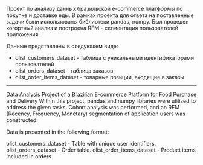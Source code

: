 Проект по анализу данных бразильской e-commerce платформы по покупке и доставке еды. В рамках проекта для ответа на поставленные задачи были использованы библиотеки pandas, numpy. Был проведен когортный анализ и построена RFM - сегментация пользователей приложения.

Данные представлены в следующем виде:

* olist_customers_dataset - таблица с уникальными идентификаторами пользователей
* olist_orders_dataset - таблица заказов
* olist_order_items_dataset - товарные позиции, входящие в заказы

---

Data Analysis Project of a Brazilian E-commerce Platform for Food Purchase and Delivery
Within this project, pandas and numpy libraries were utilized to address the given tasks. Cohort analysis was performed, and an RFM (Recency, Frequency, Monetary) segmentation of application users was constructed.

Data is presented in the following format:

olist_customers_dataset - Table with unique user identifiers.
olist_orders_dataset - Order table.
olist_order_items_dataset - Product items included in orders.
